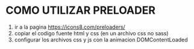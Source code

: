 # COMO UTILIZAR PRELOADER
1. ir a la pagina https://icons8.com/preloaders/
2. copiar el codigo fuente html y css (en un archivo css no sass)
3. configurar los archivos css y js con la animacion DOMContentLoaded